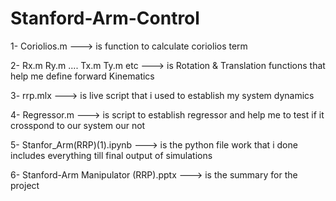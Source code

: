 # Stanford-Arm-Control

1- Coriolios.m                                                ---> is function to calculate coriolios term

2- Rx.m Ry.m .... Tx.m Ty.m etc                               ---> is Rotation & Translation functions that help me define forward Kinematics

3- rrp.mlx                                                    ---> is live script that i used to establish my system dynamics

4- Regressor.m                                                ---> is script to establish regressor and help me to test if it crosspond to our system our not

5- Stanfor_Arm(RRP)(1).ipynb                                  ---> is the python file work that i done includes everything till final output of simulations

6- Stanford-Arm Manipulator (RRP).pptx                        ---> is the summary for the project
